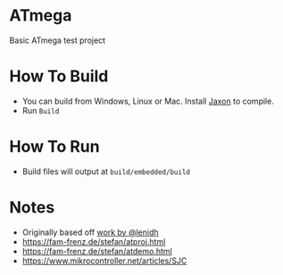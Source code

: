 # ATmega
Basic ATmega test project

# How To Build
+ You can build from Windows, Linux or Mac. Install [Jaxon](https://konloch.com/Jaxon) to compile.
+ Run `Build`

# How To Run
+ Build files will output at `build/embedded/build`

# Notes
+ Originally based off [work by @lenidh](https://github.com/lenidh/bearded-robot/commit/6ed24139cb43b89373ac98dd4f4b46ba6972cd5f)
+ https://fam-frenz.de/stefan/atproj.html
+ https://fam-frenz.de/stefan/atdemo.html
+ https://www.mikrocontroller.net/articles/SJC